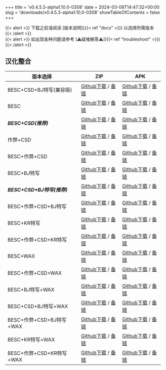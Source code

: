 
+++
title = 'v0.4.5.3-alpha1.10.0-0308'
date = 2024-03-08T14:47:32+00:00
slug = 'downloads/v0.4.5.3-alpha1.10.0-0308'
showTableOfContents = false
+++

{{< alert >}}
下载之前请阅读 [版本说明]({{< ref "docs" >}}) 以选择所需版本
{{< /alert >}}
<br>
{{< alert >}}
如出现各种问题请参考 [⚠疑难解答⚠]({{< ref "troubleshoot" >}})
{{< /alert >}}

## 汉化整合

|         版本选择          |                                                                                                                                                                              ZIP                                                                                                                                                                               |                                                                                                                                                                              APK                                                                                                                                                                               |
|---------------------------|----------------------------------------------------------------------------------------------------------------------------------------------------------------------------------------------------------------------------------------------------------------------------------------------------------------------------------------------------------------|----------------------------------------------------------------------------------------------------------------------------------------------------------------------------------------------------------------------------------------------------------------------------------------------------------------------------------------------------------------|
|BESC+CSD+BJ特写(兼容版)    |[Github下载](https://github.com/DoL-Lyra/Lyra/releases/download/v0.4.5.3-alpha1.10.0-0308/DoL-0.4.5.3-Lyra-a1.10.0-polyfill-besc-cheat-csd-sideviewbj-0308.zip ) / [备链](https://mirror.ghproxy.com/https://github.com/DoL-Lyra/Lyra/releases/download/v0.4.5.3-alpha1.10.0-0308/DoL-0.4.5.3-Lyra-a1.10.0-polyfill-besc-cheat-csd-sideviewbj-0308.zip )|[Github下载](https://github.com/DoL-Lyra/Lyra/releases/download/v0.4.5.3-alpha1.10.0-0308/DoL-0.4.5.3-Lyra-a1.10.0-polyfill-besc-cheat-csd-sideviewbj-0308.apk ) / [备链](https://mirror.ghproxy.com/https://github.com/DoL-Lyra/Lyra/releases/download/v0.4.5.3-alpha1.10.0-0308/DoL-0.4.5.3-Lyra-a1.10.0-polyfill-besc-cheat-csd-sideviewbj-0308.apk )|
|BESC                       |[Github下载](https://github.com/DoL-Lyra/Lyra/releases/download/v0.4.5.3-alpha1.10.0-0308/DoL-0.4.5.3-Lyra-a1.10.0-besc-0308.zip ) / [备链](https://mirror.ghproxy.com/https://github.com/DoL-Lyra/Lyra/releases/download/v0.4.5.3-alpha1.10.0-0308/DoL-0.4.5.3-Lyra-a1.10.0-besc-0308.zip )                                                            |[Github下载](https://github.com/DoL-Lyra/Lyra/releases/download/v0.4.5.3-alpha1.10.0-0308/DoL-0.4.5.3-Lyra-a1.10.0-besc-0308.apk ) / [备链](https://mirror.ghproxy.com/https://github.com/DoL-Lyra/Lyra/releases/download/v0.4.5.3-alpha1.10.0-0308/DoL-0.4.5.3-Lyra-a1.10.0-besc-0308.apk )                                                            |
|***BESC+CSD(推荐)***       |[Github下载](https://github.com/DoL-Lyra/Lyra/releases/download/v0.4.5.3-alpha1.10.0-0308/DoL-0.4.5.3-Lyra-a1.10.0-besc-csd-0308.zip ) / [备链](https://mirror.ghproxy.com/https://github.com/DoL-Lyra/Lyra/releases/download/v0.4.5.3-alpha1.10.0-0308/DoL-0.4.5.3-Lyra-a1.10.0-besc-csd-0308.zip )                                                    |[Github下载](https://github.com/DoL-Lyra/Lyra/releases/download/v0.4.5.3-alpha1.10.0-0308/DoL-0.4.5.3-Lyra-a1.10.0-besc-csd-0308.apk ) / [备链](https://mirror.ghproxy.com/https://github.com/DoL-Lyra/Lyra/releases/download/v0.4.5.3-alpha1.10.0-0308/DoL-0.4.5.3-Lyra-a1.10.0-besc-csd-0308.apk )                                                    |
|作弊+CSD                   |[Github下载](https://github.com/DoL-Lyra/Lyra/releases/download/v0.4.5.3-alpha1.10.0-0308/DoL-0.4.5.3-Lyra-a1.10.0-cheat-csd-0308.zip ) / [备链](https://mirror.ghproxy.com/https://github.com/DoL-Lyra/Lyra/releases/download/v0.4.5.3-alpha1.10.0-0308/DoL-0.4.5.3-Lyra-a1.10.0-cheat-csd-0308.zip )                                                  |[Github下载](https://github.com/DoL-Lyra/Lyra/releases/download/v0.4.5.3-alpha1.10.0-0308/DoL-0.4.5.3-Lyra-a1.10.0-cheat-csd-0308.apk ) / [备链](https://mirror.ghproxy.com/https://github.com/DoL-Lyra/Lyra/releases/download/v0.4.5.3-alpha1.10.0-0308/DoL-0.4.5.3-Lyra-a1.10.0-cheat-csd-0308.apk )                                                  |
|BESC+作弊+CSD              |[Github下载](https://github.com/DoL-Lyra/Lyra/releases/download/v0.4.5.3-alpha1.10.0-0308/DoL-0.4.5.3-Lyra-a1.10.0-besc-cheat-csd-0308.zip ) / [备链](https://mirror.ghproxy.com/https://github.com/DoL-Lyra/Lyra/releases/download/v0.4.5.3-alpha1.10.0-0308/DoL-0.4.5.3-Lyra-a1.10.0-besc-cheat-csd-0308.zip )                                        |[Github下载](https://github.com/DoL-Lyra/Lyra/releases/download/v0.4.5.3-alpha1.10.0-0308/DoL-0.4.5.3-Lyra-a1.10.0-besc-cheat-csd-0308.apk ) / [备链](https://mirror.ghproxy.com/https://github.com/DoL-Lyra/Lyra/releases/download/v0.4.5.3-alpha1.10.0-0308/DoL-0.4.5.3-Lyra-a1.10.0-besc-cheat-csd-0308.apk )                                        |
|BESC+BJ特写                |[Github下载](https://github.com/DoL-Lyra/Lyra/releases/download/v0.4.5.3-alpha1.10.0-0308/DoL-0.4.5.3-Lyra-a1.10.0-besc-sideviewbj-0308.zip ) / [备链](https://mirror.ghproxy.com/https://github.com/DoL-Lyra/Lyra/releases/download/v0.4.5.3-alpha1.10.0-0308/DoL-0.4.5.3-Lyra-a1.10.0-besc-sideviewbj-0308.zip )                                      |[Github下载](https://github.com/DoL-Lyra/Lyra/releases/download/v0.4.5.3-alpha1.10.0-0308/DoL-0.4.5.3-Lyra-a1.10.0-besc-sideviewbj-0308.apk ) / [备链](https://mirror.ghproxy.com/https://github.com/DoL-Lyra/Lyra/releases/download/v0.4.5.3-alpha1.10.0-0308/DoL-0.4.5.3-Lyra-a1.10.0-besc-sideviewbj-0308.apk )                                      |
|***BESC+CSD+BJ特写(推荐)***|[Github下载](https://github.com/DoL-Lyra/Lyra/releases/download/v0.4.5.3-alpha1.10.0-0308/DoL-0.4.5.3-Lyra-a1.10.0-besc-csd-sideviewbj-0308.zip ) / [备链](https://mirror.ghproxy.com/https://github.com/DoL-Lyra/Lyra/releases/download/v0.4.5.3-alpha1.10.0-0308/DoL-0.4.5.3-Lyra-a1.10.0-besc-csd-sideviewbj-0308.zip )                              |[Github下载](https://github.com/DoL-Lyra/Lyra/releases/download/v0.4.5.3-alpha1.10.0-0308/DoL-0.4.5.3-Lyra-a1.10.0-besc-csd-sideviewbj-0308.apk ) / [备链](https://mirror.ghproxy.com/https://github.com/DoL-Lyra/Lyra/releases/download/v0.4.5.3-alpha1.10.0-0308/DoL-0.4.5.3-Lyra-a1.10.0-besc-csd-sideviewbj-0308.apk )                              |
|BESC+作弊+CSD+BJ特写       |[Github下载](https://github.com/DoL-Lyra/Lyra/releases/download/v0.4.5.3-alpha1.10.0-0308/DoL-0.4.5.3-Lyra-a1.10.0-besc-cheat-csd-sideviewbj-0308.zip ) / [备链](https://mirror.ghproxy.com/https://github.com/DoL-Lyra/Lyra/releases/download/v0.4.5.3-alpha1.10.0-0308/DoL-0.4.5.3-Lyra-a1.10.0-besc-cheat-csd-sideviewbj-0308.zip )                  |[Github下载](https://github.com/DoL-Lyra/Lyra/releases/download/v0.4.5.3-alpha1.10.0-0308/DoL-0.4.5.3-Lyra-a1.10.0-besc-cheat-csd-sideviewbj-0308.apk ) / [备链](https://mirror.ghproxy.com/https://github.com/DoL-Lyra/Lyra/releases/download/v0.4.5.3-alpha1.10.0-0308/DoL-0.4.5.3-Lyra-a1.10.0-besc-cheat-csd-sideviewbj-0308.apk )                  |
|BESC+KR特写                |[Github下载](https://github.com/DoL-Lyra/Lyra/releases/download/v0.4.5.3-alpha1.10.0-0308/DoL-0.4.5.3-Lyra-a1.10.0-besc-sideviewkr-0308.zip ) / [备链](https://mirror.ghproxy.com/https://github.com/DoL-Lyra/Lyra/releases/download/v0.4.5.3-alpha1.10.0-0308/DoL-0.4.5.3-Lyra-a1.10.0-besc-sideviewkr-0308.zip )                                      |[Github下载](https://github.com/DoL-Lyra/Lyra/releases/download/v0.4.5.3-alpha1.10.0-0308/DoL-0.4.5.3-Lyra-a1.10.0-besc-sideviewkr-0308.apk ) / [备链](https://mirror.ghproxy.com/https://github.com/DoL-Lyra/Lyra/releases/download/v0.4.5.3-alpha1.10.0-0308/DoL-0.4.5.3-Lyra-a1.10.0-besc-sideviewkr-0308.apk )                                      |
|BESC+作弊+CSD+KR特写       |[Github下载](https://github.com/DoL-Lyra/Lyra/releases/download/v0.4.5.3-alpha1.10.0-0308/DoL-0.4.5.3-Lyra-a1.10.0-besc-cheat-csd-sideviewkr-0308.zip ) / [备链](https://mirror.ghproxy.com/https://github.com/DoL-Lyra/Lyra/releases/download/v0.4.5.3-alpha1.10.0-0308/DoL-0.4.5.3-Lyra-a1.10.0-besc-cheat-csd-sideviewkr-0308.zip )                  |[Github下载](https://github.com/DoL-Lyra/Lyra/releases/download/v0.4.5.3-alpha1.10.0-0308/DoL-0.4.5.3-Lyra-a1.10.0-besc-cheat-csd-sideviewkr-0308.apk ) / [备链](https://mirror.ghproxy.com/https://github.com/DoL-Lyra/Lyra/releases/download/v0.4.5.3-alpha1.10.0-0308/DoL-0.4.5.3-Lyra-a1.10.0-besc-cheat-csd-sideviewkr-0308.apk )                  |
|BESC+WAX                   |[Github下载](https://github.com/DoL-Lyra/Lyra/releases/download/v0.4.5.3-alpha1.10.0-0308/DoL-0.4.5.3-Lyra-a1.10.0-besc-wax-0308.zip ) / [备链](https://mirror.ghproxy.com/https://github.com/DoL-Lyra/Lyra/releases/download/v0.4.5.3-alpha1.10.0-0308/DoL-0.4.5.3-Lyra-a1.10.0-besc-wax-0308.zip )                                                    |[Github下载](https://github.com/DoL-Lyra/Lyra/releases/download/v0.4.5.3-alpha1.10.0-0308/DoL-0.4.5.3-Lyra-a1.10.0-besc-wax-0308.apk ) / [备链](https://mirror.ghproxy.com/https://github.com/DoL-Lyra/Lyra/releases/download/v0.4.5.3-alpha1.10.0-0308/DoL-0.4.5.3-Lyra-a1.10.0-besc-wax-0308.apk )                                                    |
|BESC+作弊+CSD+WAX          |[Github下载](https://github.com/DoL-Lyra/Lyra/releases/download/v0.4.5.3-alpha1.10.0-0308/DoL-0.4.5.3-Lyra-a1.10.0-besc-wax-cheat-csd-0308.zip ) / [备链](https://mirror.ghproxy.com/https://github.com/DoL-Lyra/Lyra/releases/download/v0.4.5.3-alpha1.10.0-0308/DoL-0.4.5.3-Lyra-a1.10.0-besc-wax-cheat-csd-0308.zip )                                |[Github下载](https://github.com/DoL-Lyra/Lyra/releases/download/v0.4.5.3-alpha1.10.0-0308/DoL-0.4.5.3-Lyra-a1.10.0-besc-wax-cheat-csd-0308.apk ) / [备链](https://mirror.ghproxy.com/https://github.com/DoL-Lyra/Lyra/releases/download/v0.4.5.3-alpha1.10.0-0308/DoL-0.4.5.3-Lyra-a1.10.0-besc-wax-cheat-csd-0308.apk )                                |
|BESC+BJ特写+WAX            |[Github下载](https://github.com/DoL-Lyra/Lyra/releases/download/v0.4.5.3-alpha1.10.0-0308/DoL-0.4.5.3-Lyra-a1.10.0-besc-wax-sideviewbj-0308.zip ) / [备链](https://mirror.ghproxy.com/https://github.com/DoL-Lyra/Lyra/releases/download/v0.4.5.3-alpha1.10.0-0308/DoL-0.4.5.3-Lyra-a1.10.0-besc-wax-sideviewbj-0308.zip )                              |[Github下载](https://github.com/DoL-Lyra/Lyra/releases/download/v0.4.5.3-alpha1.10.0-0308/DoL-0.4.5.3-Lyra-a1.10.0-besc-wax-sideviewbj-0308.apk ) / [备链](https://mirror.ghproxy.com/https://github.com/DoL-Lyra/Lyra/releases/download/v0.4.5.3-alpha1.10.0-0308/DoL-0.4.5.3-Lyra-a1.10.0-besc-wax-sideviewbj-0308.apk )                              |
|BESC+CSD+BJ特写+WAX        |[Github下载](https://github.com/DoL-Lyra/Lyra/releases/download/v0.4.5.3-alpha1.10.0-0308/DoL-0.4.5.3-Lyra-a1.10.0-besc-wax-csd-sideviewbj-0308.zip ) / [备链](https://mirror.ghproxy.com/https://github.com/DoL-Lyra/Lyra/releases/download/v0.4.5.3-alpha1.10.0-0308/DoL-0.4.5.3-Lyra-a1.10.0-besc-wax-csd-sideviewbj-0308.zip )                      |[Github下载](https://github.com/DoL-Lyra/Lyra/releases/download/v0.4.5.3-alpha1.10.0-0308/DoL-0.4.5.3-Lyra-a1.10.0-besc-wax-csd-sideviewbj-0308.apk ) / [备链](https://mirror.ghproxy.com/https://github.com/DoL-Lyra/Lyra/releases/download/v0.4.5.3-alpha1.10.0-0308/DoL-0.4.5.3-Lyra-a1.10.0-besc-wax-csd-sideviewbj-0308.apk )                      |
|BESC+作弊+CSD+BJ特写+WAX   |[Github下载](https://github.com/DoL-Lyra/Lyra/releases/download/v0.4.5.3-alpha1.10.0-0308/DoL-0.4.5.3-Lyra-a1.10.0-besc-wax-cheat-csd-sideviewbj-0308.zip ) / [备链](https://mirror.ghproxy.com/https://github.com/DoL-Lyra/Lyra/releases/download/v0.4.5.3-alpha1.10.0-0308/DoL-0.4.5.3-Lyra-a1.10.0-besc-wax-cheat-csd-sideviewbj-0308.zip )          |[Github下载](https://github.com/DoL-Lyra/Lyra/releases/download/v0.4.5.3-alpha1.10.0-0308/DoL-0.4.5.3-Lyra-a1.10.0-besc-wax-cheat-csd-sideviewbj-0308.apk ) / [备链](https://mirror.ghproxy.com/https://github.com/DoL-Lyra/Lyra/releases/download/v0.4.5.3-alpha1.10.0-0308/DoL-0.4.5.3-Lyra-a1.10.0-besc-wax-cheat-csd-sideviewbj-0308.apk )          |
|BESC+KR特写+WAX            |[Github下载](https://github.com/DoL-Lyra/Lyra/releases/download/v0.4.5.3-alpha1.10.0-0308/DoL-0.4.5.3-Lyra-a1.10.0-besc-wax-sideviewkr-0308.zip ) / [备链](https://mirror.ghproxy.com/https://github.com/DoL-Lyra/Lyra/releases/download/v0.4.5.3-alpha1.10.0-0308/DoL-0.4.5.3-Lyra-a1.10.0-besc-wax-sideviewkr-0308.zip )                              |[Github下载](https://github.com/DoL-Lyra/Lyra/releases/download/v0.4.5.3-alpha1.10.0-0308/DoL-0.4.5.3-Lyra-a1.10.0-besc-wax-sideviewkr-0308.apk ) / [备链](https://mirror.ghproxy.com/https://github.com/DoL-Lyra/Lyra/releases/download/v0.4.5.3-alpha1.10.0-0308/DoL-0.4.5.3-Lyra-a1.10.0-besc-wax-sideviewkr-0308.apk )                              |
|BESC+作弊+CSD+KR特写+WAX   |[Github下载](https://github.com/DoL-Lyra/Lyra/releases/download/v0.4.5.3-alpha1.10.0-0308/DoL-0.4.5.3-Lyra-a1.10.0-besc-wax-cheat-csd-sideviewkr-0308.zip ) / [备链](https://mirror.ghproxy.com/https://github.com/DoL-Lyra/Lyra/releases/download/v0.4.5.3-alpha1.10.0-0308/DoL-0.4.5.3-Lyra-a1.10.0-besc-wax-cheat-csd-sideviewkr-0308.zip )          |[Github下载](https://github.com/DoL-Lyra/Lyra/releases/download/v0.4.5.3-alpha1.10.0-0308/DoL-0.4.5.3-Lyra-a1.10.0-besc-wax-cheat-csd-sideviewkr-0308.apk ) / [备链](https://mirror.ghproxy.com/https://github.com/DoL-Lyra/Lyra/releases/download/v0.4.5.3-alpha1.10.0-0308/DoL-0.4.5.3-Lyra-a1.10.0-besc-wax-cheat-csd-sideviewkr-0308.apk )          |
